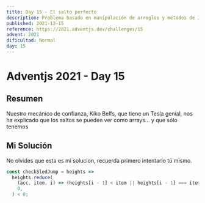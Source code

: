 ```yaml
---
title: Day 15 - El salto perfecto
description: Problema basado en manipulación de arreglos y metodos de Javascript
published: 2021-12-15
reference: https://2021.adventjs.dev/challenges/15
advent: 2021
dificultad: Normal
day: 15
---
```


# Adventjs 2021 - Day 15

## Resumen

Nuestro mecánico de confianza, Kiko Belfs, que tiene un Tesla genial, nos
ha explicado que los saltos se pueden ver como arrays... y que sólo tenemos

## Mi Solución

No olvides que esta es mi solucion, recuerda primero intentarlo tú mismo.

```js
const checkSledJump = heights =>
  heights.reduce(
    (acc, item, i) => (heights[i - 1] < item || heights[i - 1] === item ? acc + 1 : acc - 1),
    0,
  ) < 0;
```
